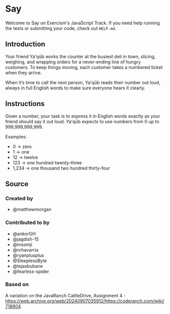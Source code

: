 # Say

Welcome to Say on Exercism's JavaScript Track.
If you need help running the tests or submitting your code, check out `HELP.md`.

## Introduction

Your friend Yaʻqūb works the counter at the busiest deli in town, slicing, weighing, and wrapping orders for a never-ending line of hungry customers.
To keep things moving, each customer takes a numbered ticket when they arrive.

When it’s time to call the next person, Yaʻqūb reads their number out loud, always in full English words to make sure everyone hears it clearly.

## Instructions

Given a number, your task is to express it in English words exactly as your friend should say it out loud.
Yaʻqūb expects to use numbers from 0 up to 999,999,999,999.

Examples:

- 0 → zero
- 1 → one
- 12 → twelve
- 123 → one hundred twenty-three
- 1,234 → one thousand two hundred thirty-four

## Source

### Created by

- @matthewmorgan

### Contributed to by

- @ankorGH
- @jagdish-15
- @msomji
- @rchavarria
- @ryanplusplus
- @SleeplessByte
- @tejasbubane
- @fearless-spider

### Based on

A variation on the JavaRanch CattleDrive, Assignment 4 - https://web.archive.org/web/20240907035912/https://coderanch.com/wiki/718804